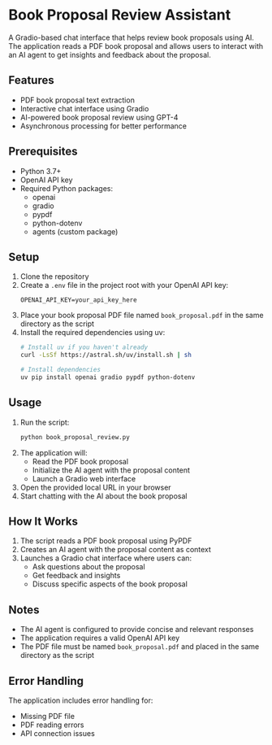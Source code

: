 # Book Proposal Review Assistant

A Gradio-based chat interface that helps review book proposals using AI. The application reads a PDF book proposal and allows users to interact with an AI agent to get insights and feedback about the proposal.

## Features

- PDF book proposal text extraction
- Interactive chat interface using Gradio
- AI-powered book proposal review using GPT-4
- Asynchronous processing for better performance

## Prerequisites

- Python 3.7+
- OpenAI API key
- Required Python packages:
  - openai
  - gradio
  - pypdf
  - python-dotenv
  - agents (custom package)

## Setup

1. Clone the repository
2. Create a `.env` file in the project root with your OpenAI API key:
   ```
   OPENAI_API_KEY=your_api_key_here
   ```
3. Place your book proposal PDF file named `book_proposal.pdf` in the same directory as the script
4. Install the required dependencies using uv:
   ```bash
   # Install uv if you haven't already
   curl -LsSf https://astral.sh/uv/install.sh | sh
   
   # Install dependencies
   uv pip install openai gradio pypdf python-dotenv
   ```

## Usage

1. Run the script:
   ```bash
   python book_proposal_review.py
   ```
2. The application will:
   - Read the PDF book proposal
   - Initialize the AI agent with the proposal content
   - Launch a Gradio web interface
3. Open the provided local URL in your browser
4. Start chatting with the AI about the book proposal

## How It Works

1. The script reads a PDF book proposal using PyPDF
2. Creates an AI agent with the proposal content as context
3. Launches a Gradio chat interface where users can:
   - Ask questions about the proposal
   - Get feedback and insights
   - Discuss specific aspects of the book proposal

## Notes

- The AI agent is configured to provide concise and relevant responses
- The application requires a valid OpenAI API key
- The PDF file must be named `book_proposal.pdf` and placed in the same directory as the script

## Error Handling

The application includes error handling for:
- Missing PDF file
- PDF reading errors
- API connection issues
